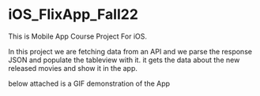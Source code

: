 # iOS_FlixApp_Fall22

This is Mobile App Course Project For iOS. 

In this project we are fetching data from an API and we parse the response JSON and populate
the tableview with it. it gets the data about the new released movies and show it in the app. 

below attached is a GIF demonstration of the App

<blockquote class="imgur-embed-pub" lang="en" data-id="a/c2kkCNw" data-context="false" ><a href="//imgur.com/a/c2kkCNw"></a></blockquote>
